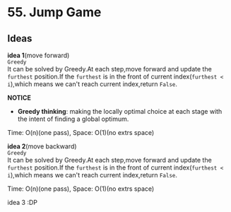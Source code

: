 # 55. Jump Game     

## Ideas  
**idea 1**(move forward)         
`Greedy`   
It can be solved by Greedy.At each step,move forward and update the `furthest` position.If the `furthest` is in the front of current index(`furthest < i`),which means we can't reach current index,return `False`. 

**NOTICE**          
* **Greedy thinking**: making the locally optimal choice at each stage with the intent of finding a global optimum.      

Time: O(n)(one pass), Space: O(1)(no extrs space)        



**idea 2**(move backward)    
`Greedy`   
It can be solved by Greedy.At each step,move forward and update the `furthest` position.If the `furthest` is in the front of current index(`furthest < i`),which means we can't reach current index,return `False`.      

Time: O(n)(one pass), Space: O(1)(no extrs space)         


idea 3 :DP  
  


